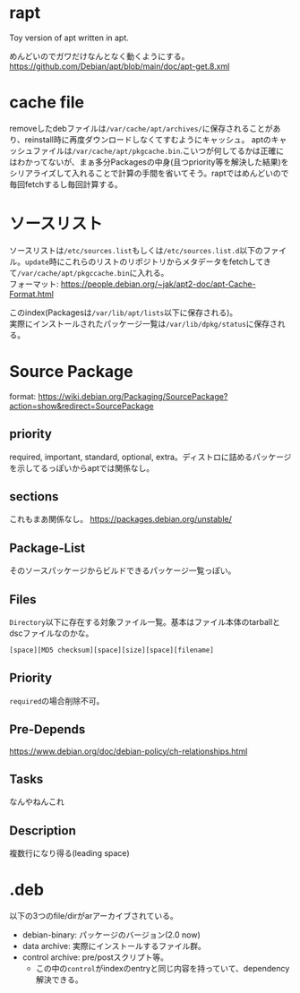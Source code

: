 # rapt

Toy version of apt written in apt.  
  
めんどいのでガワだけなんとなく動くようにする。  
https://github.com/Debian/apt/blob/main/doc/apt-get.8.xml

# cache file
removeしたdebファイルは`/var/cache/apt/archives/`に保存されることがあり、reinstall時に再度ダウンロードしなくてすむようにキャッシュ。
aptのキャッシュファイルは`/var/cache/apt/pkgcache.bin`.こいつが何してるかは正確にはわかってないが、まぁ多分Packagesの中身(且つpriority等を解決した結果)をシリアライズして入れることで計算の手間を省いてそう。raptではめんどいので毎回fetchするし毎回計算する。
# ソースリスト
ソースリストは`/etc/sources.list`もしくは`/etc/sources.list.d`以下のファイル。`update`時にこれらのリストのリポジトリからメタデータをfetchしてきて`/var/cache/apt/pkgccache.bin`に入れる。  
フォーマット: https://people.debian.org/~jak/apt2-doc/apt-Cache-Format.html  

このindex(Packagesは`/var/lib/apt/lists`以下に保存される)。  
実際にインストールされたパッケージ一覧は`/var/lib/dpkg/status`に保存される。
  
# Source Package
format: https://wiki.debian.org/Packaging/SourcePackage?action=show&redirect=SourcePackage

## priority
required, important, standard, optional, extra。ディストロに詰めるパッケージを示してるっぽいからaptでは関係なし。

## sections
これもまあ関係なし。 https://packages.debian.org/unstable/

## Package-List
そのソースパッケージからビルドできるパッケージ一覧っぽい。

## Files
`Directory`以下に存在する対象ファイル一覧。基本はファイル本体のtarballとdscファイルなのかな。
```.txt
[space][MD5 checksum][space][size][space][filename]
```

## Priority
`required`の場合削除不可。 

## Pre-Depends
https://www.debian.org/doc/debian-policy/ch-relationships.html

## Tasks
なんやねんこれ

## Description
複数行になり得る(leading space)

# .deb
以下の3つのfile/dirがarアーカイブされている。
- debian-binary: パッケージのバージョン(2.0 now)
- data archive: 実際にインストールするファイル群。
- control archive: pre/postスクリプト等。
  - この中の`control`がindexのentryと同じ内容を持っていて、dependency解決できる。